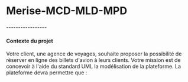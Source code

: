 <h1>Merise-MCD-MLD-MPD</h1>
-----------------
<h4>Contexte du projet</h4>
Votre client, une agence de voyages, souhaite proposer la possibilité de réserver en ligne des billets d'avion à leurs clients.
Votre mission est de concevoir à l'aide du standard UML la modélisation de la plateforme.
La plateforme devra permettre que :